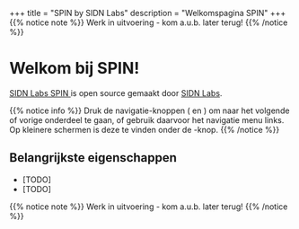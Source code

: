 +++
title = "SPIN by SIDN Labs"
description = "Welkomspagina SPIN"
+++
{{% notice note %}}
Werk in uitvoering - kom a.u.b. later terug!
{{% /notice %}}

# Welkom bij SPIN!
[SIDN Labs SPIN <i class='fa fa-github'></i>](https://github.com/sidn/spin) is open source gemaakt door [SIDN Labs](https://www.sidnlabs.nl).

{{% notice info %}}
Druk de navigatie-knoppen (<i class='fa fa-chevron-left'></i> en
<i class='fa fa-chevron-right'></i>) om naar het volgende of vorige onderdeel te gaan, of
gebruik daarvoor het navigatie menu links. Op kleinere schermen is deze te vinden
onder de <i class="fa fa-bars"></i>-knop.
{{% /notice %}}

## Belangrijkste eigenschappen

* [TODO]
* [TODO]

{{% notice note %}}
Werk in uitvoering - kom a.u.b. later terug!
{{% /notice %}}